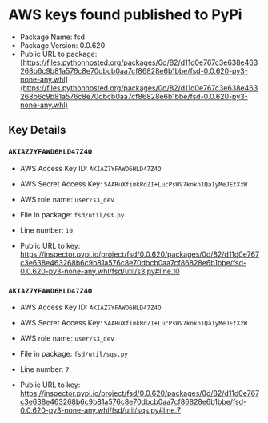 # AWS keys found published to PyPi

* Package Name: fsd
* Package Version: 0.0.620
* Public URL to package: [https://files.pythonhosted.org/packages/0d/82/d11d0e767c3e638e463268b6c9b81a576c8e70dbcb0aa7cf86828e6b1bbe/fsd-0.0.620-py3-none-any.whl](https://files.pythonhosted.org/packages/0d/82/d11d0e767c3e638e463268b6c9b81a576c8e70dbcb0aa7cf86828e6b1bbe/fsd-0.0.620-py3-none-any.whl)

## Key Details

### `AKIAZ7YFAWD6HLD47Z4O`

* AWS Access Key ID: `AKIAZ7YFAWD6HLD47Z4O`
* AWS Secret Access Key: `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` 
* AWS role name: `user/s3_dev`
* File in package: `fsd/util/s3.py`
* Line number: `10`

* Public URL to key: https://inspector.pypi.io/project/fsd/0.0.620/packages/0d/82/d11d0e767c3e638e463268b6c9b81a576c8e70dbcb0aa7cf86828e6b1bbe/fsd-0.0.620-py3-none-any.whl/fsd/util/s3.py#line.10



### `AKIAZ7YFAWD6HLD47Z4O`

* AWS Access Key ID: `AKIAZ7YFAWD6HLD47Z4O`
* AWS Secret Access Key: `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` 
* AWS role name: `user/s3_dev`
* File in package: `fsd/util/sqs.py`
* Line number: `7`

* Public URL to key: https://inspector.pypi.io/project/fsd/0.0.620/packages/0d/82/d11d0e767c3e638e463268b6c9b81a576c8e70dbcb0aa7cf86828e6b1bbe/fsd-0.0.620-py3-none-any.whl/fsd/util/sqs.py#line.7


